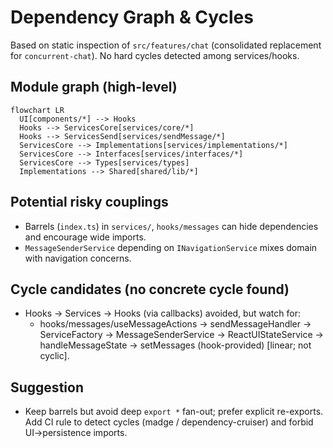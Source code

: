 # Dependency Graph & Cycles

Based on static inspection of `src/features/chat` (consolidated replacement for `concurrent-chat`). No hard cycles detected among services/hooks.

## Module graph (high-level)
```mermaid
flowchart LR
  UI[components/*] --> Hooks
  Hooks --> ServicesCore[services/core/*]
  Hooks --> ServicesSend[services/sendMessage/*]
  ServicesCore --> Implementations[services/implementations/*]
  ServicesCore --> Interfaces[services/interfaces/*]
  ServicesCore --> Types[services/types]
  Implementations --> Shared[shared/lib/*]
```

## Potential risky couplings
- Barrels (`index.ts`) in `services/`, `hooks/messages` can hide dependencies and encourage wide imports.
- `MessageSenderService` depending on `INavigationService` mixes domain with navigation concerns.

## Cycle candidates (no concrete cycle found)
- Hooks → Services → Hooks (via callbacks) avoided, but watch for:
  - hooks/messages/useMessageActions → sendMessageHandler → ServiceFactory → MessageSenderService → ReactUIStateService → handleMessageState → setMessages (hook-provided) [linear; not cyclic].

## Suggestion
- Keep barrels but avoid deep `export *` fan-out; prefer explicit re-exports. Add CI rule to detect cycles (madge / dependency-cruiser) and forbid UI→persistence imports.
